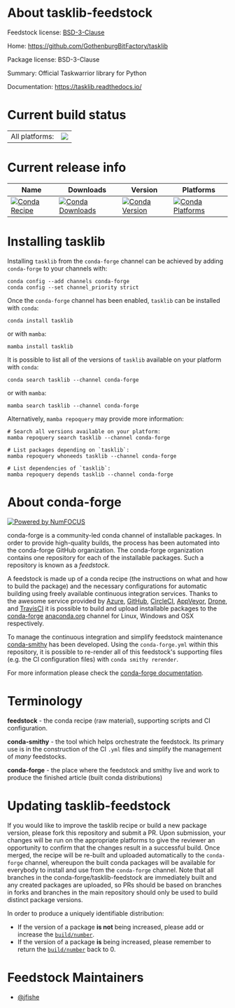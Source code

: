 About tasklib-feedstock
=======================

Feedstock license: [BSD-3-Clause](https://github.com/conda-forge/tasklib-feedstock/blob/main/LICENSE.txt)

Home: https://github.com/GothenburgBitFactory/tasklib

Package license: BSD-3-Clause

Summary: Official Taskwarrior library for Python

Documentation: https://tasklib.readthedocs.io/

Current build status
====================


<table><tr><td>All platforms:</td>
    <td>
      <a href="https://dev.azure.com/conda-forge/feedstock-builds/_build/latest?definitionId=20086&branchName=main">
        <img src="https://dev.azure.com/conda-forge/feedstock-builds/_apis/build/status/tasklib-feedstock?branchName=main">
      </a>
    </td>
  </tr>
</table>

Current release info
====================

| Name | Downloads | Version | Platforms |
| --- | --- | --- | --- |
| [![Conda Recipe](https://img.shields.io/badge/recipe-tasklib-green.svg)](https://anaconda.org/conda-forge/tasklib) | [![Conda Downloads](https://img.shields.io/conda/dn/conda-forge/tasklib.svg)](https://anaconda.org/conda-forge/tasklib) | [![Conda Version](https://img.shields.io/conda/vn/conda-forge/tasklib.svg)](https://anaconda.org/conda-forge/tasklib) | [![Conda Platforms](https://img.shields.io/conda/pn/conda-forge/tasklib.svg)](https://anaconda.org/conda-forge/tasklib) |

Installing tasklib
==================

Installing `tasklib` from the `conda-forge` channel can be achieved by adding `conda-forge` to your channels with:

```
conda config --add channels conda-forge
conda config --set channel_priority strict
```

Once the `conda-forge` channel has been enabled, `tasklib` can be installed with `conda`:

```
conda install tasklib
```

or with `mamba`:

```
mamba install tasklib
```

It is possible to list all of the versions of `tasklib` available on your platform with `conda`:

```
conda search tasklib --channel conda-forge
```

or with `mamba`:

```
mamba search tasklib --channel conda-forge
```

Alternatively, `mamba repoquery` may provide more information:

```
# Search all versions available on your platform:
mamba repoquery search tasklib --channel conda-forge

# List packages depending on `tasklib`:
mamba repoquery whoneeds tasklib --channel conda-forge

# List dependencies of `tasklib`:
mamba repoquery depends tasklib --channel conda-forge
```


About conda-forge
=================

[![Powered by
NumFOCUS](https://img.shields.io/badge/powered%20by-NumFOCUS-orange.svg?style=flat&colorA=E1523D&colorB=007D8A)](https://numfocus.org)

conda-forge is a community-led conda channel of installable packages.
In order to provide high-quality builds, the process has been automated into the
conda-forge GitHub organization. The conda-forge organization contains one repository
for each of the installable packages. Such a repository is known as a *feedstock*.

A feedstock is made up of a conda recipe (the instructions on what and how to build
the package) and the necessary configurations for automatic building using freely
available continuous integration services. Thanks to the awesome service provided by
[Azure](https://azure.microsoft.com/en-us/services/devops/), [GitHub](https://github.com/),
[CircleCI](https://circleci.com/), [AppVeyor](https://www.appveyor.com/),
[Drone](https://cloud.drone.io/welcome), and [TravisCI](https://travis-ci.com/)
it is possible to build and upload installable packages to the
[conda-forge](https://anaconda.org/conda-forge) [anaconda.org](https://anaconda.org/)
channel for Linux, Windows and OSX respectively.

To manage the continuous integration and simplify feedstock maintenance
[conda-smithy](https://github.com/conda-forge/conda-smithy) has been developed.
Using the ``conda-forge.yml`` within this repository, it is possible to re-render all of
this feedstock's supporting files (e.g. the CI configuration files) with ``conda smithy rerender``.

For more information please check the [conda-forge documentation](https://conda-forge.org/docs/).

Terminology
===========

**feedstock** - the conda recipe (raw material), supporting scripts and CI configuration.

**conda-smithy** - the tool which helps orchestrate the feedstock.
                   Its primary use is in the construction of the CI ``.yml`` files
                   and simplify the management of *many* feedstocks.

**conda-forge** - the place where the feedstock and smithy live and work to
                  produce the finished article (built conda distributions)


Updating tasklib-feedstock
==========================

If you would like to improve the tasklib recipe or build a new
package version, please fork this repository and submit a PR. Upon submission,
your changes will be run on the appropriate platforms to give the reviewer an
opportunity to confirm that the changes result in a successful build. Once
merged, the recipe will be re-built and uploaded automatically to the
`conda-forge` channel, whereupon the built conda packages will be available for
everybody to install and use from the `conda-forge` channel.
Note that all branches in the conda-forge/tasklib-feedstock are
immediately built and any created packages are uploaded, so PRs should be based
on branches in forks and branches in the main repository should only be used to
build distinct package versions.

In order to produce a uniquely identifiable distribution:
 * If the version of a package **is not** being increased, please add or increase
   the [``build/number``](https://docs.conda.io/projects/conda-build/en/latest/resources/define-metadata.html#build-number-and-string).
 * If the version of a package **is** being increased, please remember to return
   the [``build/number``](https://docs.conda.io/projects/conda-build/en/latest/resources/define-metadata.html#build-number-and-string)
   back to 0.

Feedstock Maintainers
=====================

* [@jfishe](https://github.com/jfishe/)

